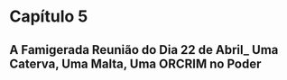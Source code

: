 # Capítulo 5
## A Famigerada Reunião do Dia 22 de Abril_ Uma Caterva, Uma Malta, Uma ORCRIM no Poder
